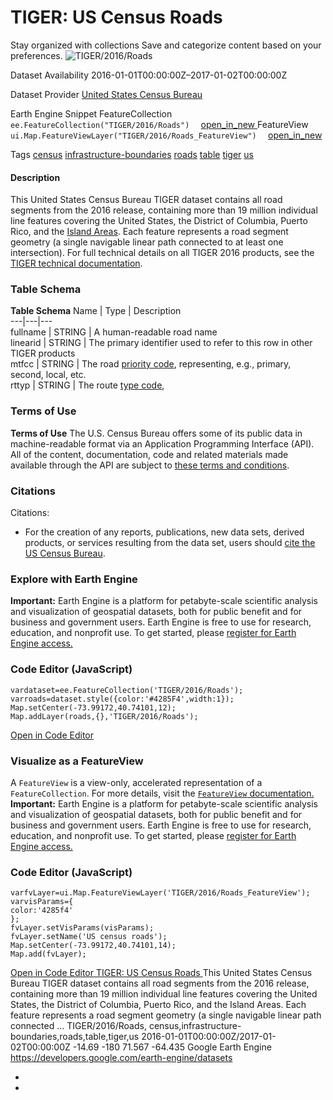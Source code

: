  
#  TIGER: US Census Roads 
Stay organized with collections  Save and categorize content based on your preferences. 
![TIGER/2016/Roads](https://developers.google.com/earth-engine/datasets/images/TIGER/TIGER_2016_Roads_sample.png) 

Dataset Availability
    2016-01-01T00:00:00Z–2017-01-02T00:00:00Z 

Dataset Provider
     [ United States Census Bureau ](https://www.census.gov/programs-surveys/geography/guidance/tiger-data-products-guide.html) 

Earth Engine Snippet
     FeatureCollection `    ee.FeatureCollection("TIGER/2016/Roads")   ` [ open_in_new ](https://code.earthengine.google.com/?scriptPath=Examples:Datasets/TIGER/TIGER_2016_Roads)      FeatureView  `    ui.Map.FeatureViewLayer("TIGER/2016/Roads_FeatureView")   ` [ open_in_new ](https://code.earthengine.google.com/?scriptPath=Examples:Datasets/TIGER/TIGER_2016_Roads_FeatureView) 

Tags
     [census](https://developers.google.com/earth-engine/datasets/tags/census) [infrastructure-boundaries](https://developers.google.com/earth-engine/datasets/tags/infrastructure-boundaries) [roads](https://developers.google.com/earth-engine/datasets/tags/roads) [table](https://developers.google.com/earth-engine/datasets/tags/table) [tiger](https://developers.google.com/earth-engine/datasets/tags/tiger) [us](https://developers.google.com/earth-engine/datasets/tags/us)
#### Description
This United States Census Bureau TIGER dataset contains all road segments from the 2016 release, containing more than 19 million individual line features covering the United States, the District of Columbia, Puerto Rico, and the [Island Areas](https://www.census.gov/newsroom/releases/archives/2010_census/press-kits/island-areas.html). Each feature represents a road segment geometry (a single navigable linear path connected to at least one intersection).
For full technical details on all TIGER 2016 products, see the [TIGER technical documentation](https://www2.census.gov/geo/pdfs/maps-data/data/tiger/tgrshp2016/TGRSHP2016_TechDoc.pdf).
### Table Schema
**Table Schema**
Name | Type | Description  
---|---|---  
fullname | STRING | A human-readable road name  
linearid | STRING | The primary identifier used to refer to this row in other TIGER products  
mtfcc | STRING | The road [priority code](https://www.census.gov/library/reference/code-lists/mt-feature-class-codes.html), representing, e.g., primary, second, local, etc.  
rttyp | STRING | The route [type code](https://www.census.gov/library/reference/code-lists/route-type-codes.html),  
### Terms of Use
**Terms of Use**
The U.S. Census Bureau offers some of its public data in machine-readable format via an Application Programming Interface (API). All of the content, documentation, code and related materials made available through the API are subject to [these terms and conditions](https://www.census.gov/data/developers/about/terms-of-service.html).
### Citations
Citations:
  * For the creation of any reports, publications, new data sets, derived products, or services resulting from the data set, users should [cite the US Census Bureau](https://www.census.gov/about/policies/citation.html).


### Explore with Earth Engine
**Important:** Earth Engine is a platform for petabyte-scale scientific analysis and visualization of geospatial datasets, both for public benefit and for business and government users. Earth Engine is free to use for research, education, and nonprofit use. To get started, please [register for Earth Engine access.](https://console.cloud.google.com/earth-engine)
### Code Editor (JavaScript)
```
vardataset=ee.FeatureCollection('TIGER/2016/Roads');
varroads=dataset.style({color:'#4285F4',width:1});
Map.setCenter(-73.99172,40.74101,12);
Map.addLayer(roads,{},'TIGER/2016/Roads');
```
[ Open in Code Editor ](https://code.earthengine.google.com/?scriptPath=Examples:Datasets/TIGER/TIGER_2016_Roads)
### Visualize as a FeatureView
A `FeatureView` is a view-only, accelerated representation of a `FeatureCollection`. For more details, visit the [ `FeatureView` documentation. ](https://developers.google.com/earth-engine/guides/featureview_overview)
**Important:** Earth Engine is a platform for petabyte-scale scientific analysis and visualization of geospatial datasets, both for public benefit and for business and government users. Earth Engine is free to use for research, education, and nonprofit use. To get started, please [register for Earth Engine access.](https://console.cloud.google.com/earth-engine)
### Code Editor (JavaScript)
```
varfvLayer=ui.Map.FeatureViewLayer('TIGER/2016/Roads_FeatureView');
varvisParams={
color:'4285f4'
};
fvLayer.setVisParams(visParams);
fvLayer.setName('US census roads');
Map.setCenter(-73.99172,40.74101,14);
Map.add(fvLayer);
```
[ Open in Code Editor ](https://code.earthengine.google.com/?scriptPath=Examples:Datasets/TIGER/TIGER_2016_Roads_FeatureView)
[ TIGER: US Census Roads ](https://developers.google.com/earth-engine/datasets/catalog/TIGER_2016_Roads)
This United States Census Bureau TIGER dataset contains all road segments from the 2016 release, containing more than 19 million individual line features covering the United States, the District of Columbia, Puerto Rico, and the Island Areas. Each feature represents a road segment geometry (a single navigable linear path connected …
TIGER/2016/Roads, census,infrastructure-boundaries,roads,table,tiger,us 
2016-01-01T00:00:00Z/2017-01-02T00:00:00Z
-14.69 -180 71.567 -64.435 
Google Earth Engine
https://developers.google.com/earth-engine/datasets
  * [ ](https://doi.org/https://www.census.gov/programs-surveys/geography/guidance/tiger-data-products-guide.html)
  * [ ](https://doi.org/https://developers.google.com/earth-engine/datasets/catalog/TIGER_2016_Roads)


